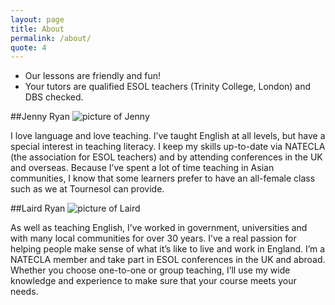 ```yaml
---
layout: page
title: About
permalink: /about/
quote: 4
---
```

- Our lessons are friendly and fun!
- Your tutors are qualified ESOL teachers
 (Trinity College, London) and DBS checked.

##Jenny Ryan
![picture of Jenny](../images/J2.jpg)

I love language and love teaching.  I’ve taught English at all levels, but have a special interest in teaching literacy.  I keep my skills up-to-date via NATECLA (the association for ESOL teachers) and by attending conferences in the UK and overseas. Because I’ve spent a lot of time teaching in Asian communities, I know that some learners prefer to have an all-female class such as we at Tournesol can provide.

##Laird Ryan
![picture of Laird](../images/Laird2.jpg)

As well as teaching English, I’ve worked in government, universities and with many local communities for over 30 years.  I’ve a real passion for helping people make sense of what it’s like to live and work in England.  I’m a NATECLA member and take part in ESOL conferences in the UK and abroad.  Whether you choose one-to-one or group teaching, I’ll use my wide knowledge and experience to make sure that your course meets your needs. 